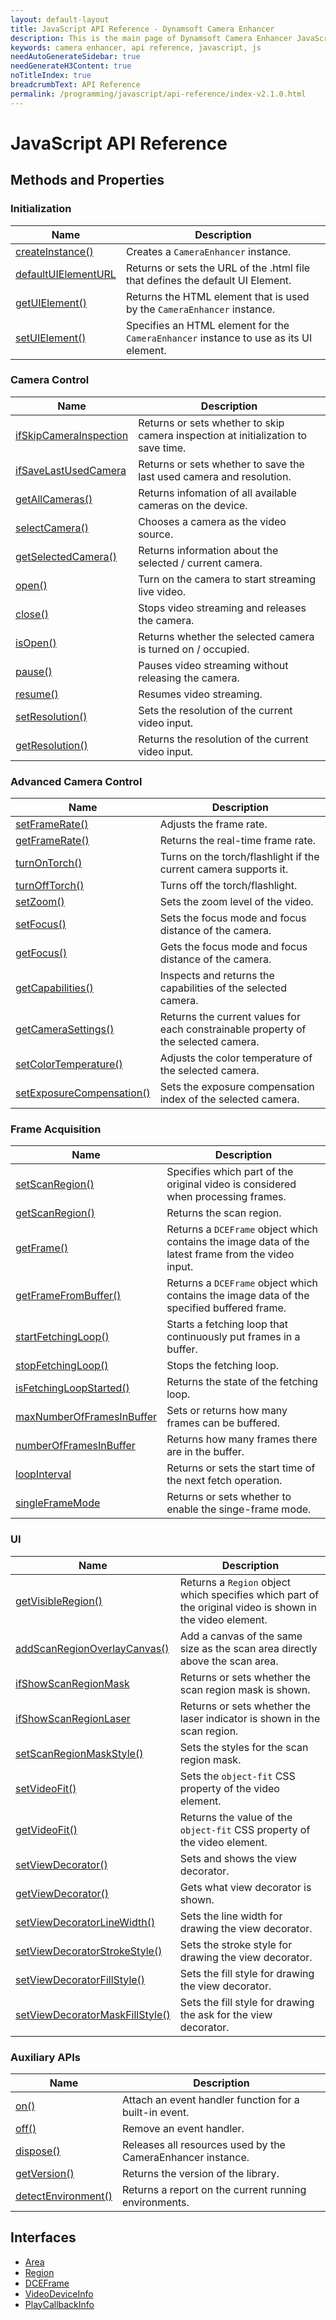```yaml
---
layout: default-layout
title: JavaScript API Reference - Dynamsoft Camera Enhancer
description: This is the main page of Dynamsoft Camera Enhancer JavaScript SDK API Reference.
keywords: camera enhancer, api reference, javascript, js
needAutoGenerateSidebar: true
needGenerateH3Content: true
noTitleIndex: true
breadcrumbText: API Reference
permalink: /programming/javascript/api-reference/index-v2.1.0.html
---
```


# JavaScript API Reference

## Methods and Properties

### Initialization

| Name| Description |
|---|---|
| [createInstance()](initialization.html#createinstance) | Creates a `CameraEnhancer` instance. |
| [defaultUIElementURL](initialization.html#defaultuielementurl) | Returns or sets the URL of the .html file that defines the default UI Element. |
| [getUIElement()](initialization.html#getuielement) | Returns the HTML element that is used by the `CameraEnhancer` instance. |
| [setUIElement()](initialization.html#setuielement) | Specifies an HTML element for the `CameraEnhancer` instance to use as its UI element. |

### Camera Control

| Name| Description |
|---|---|
| [ifSkipCameraInspection](camera-control.html#ifskipcamerainspection) | Returns or sets whether to skip camera inspection at initialization to save time. |
| [ifSaveLastUsedCamera](camera-control.html#ifsavelastusedcamera) | Returns or sets whether to save the last used camera and resolution. |
| [getAllCameras()](camera-control.html#getallcameras) | Returns infomation of all available cameras on the device. |
| [selectCamera()](camera-control.html#selectcamera) | Chooses a camera as the video source. |
| [getSelectedCamera()](camera-control.html#getselectedcamera) | Returns information about the selected / current camera. |
| [open()](camera-control.html#open) | Turn on the camera to start streaming live video. |
| [close()](camera-control.html#close) | Stops video streaming and releases the camera. |
| [isOpen()](camera-control.html#isopen) | Returns whether the selected camera is turned on / occupied. |
| [pause()](camera-control.html#pause) | Pauses video streaming without releasing the camera. |
| [resume()](camera-control.html#resume) | Resumes video streaming. |
| [setResolution()](camera-control.html#setresolution) | Sets the resolution of the current video input. |
| [getResolution()](camera-control.html#getresolution) | Returns the resolution of the current video input. |

### Advanced Camera Control

| Name| Description |
|---|---|
| [setFrameRate()](camera-control.html#setframerate) | Adjusts the frame rate. |
| [getFrameRate()](camera-control.html#getframerate) | Returns the real-time frame rate. |
| [turnOnTorch()](camera-control.html#turnontorch) | Turns on the torch/flashlight if the current camera supports it. |
| [turnOffTorch()](camera-control.html#turnofftorch) | Turns off the torch/flashlight. |
| [setZoom()](camera-control.html#setzoom) | Sets the zoom level of the video. |
| [setFocus()](camera-control.html#setfocus) | Sets the focus mode and focus distance of the camera. |
| [getFocus()](camera-control.html#getfocus) | Gets the focus mode and focus distance of the camera. |
| [getCapabilities()](camera-control.html#getcapabilities) | Inspects and returns the capabilities of the selected camera. |
| [getCameraSettings()](camera-control.html#getcamerasettings) | Returns the current values for each constrainable property of the selected camera. |
| [setColorTemperature()](camera-control.html#setcolortemperature) | Adjusts the color temperature of the selected camera. |
| [setExposureCompensation()](camera-control.html#setexposurecompensation) | Sets the exposure compensation index of the selected camera. |

### Frame Acquisition

<!--
| [croppingRegions](acquisition.html#singleframemode) | Returns or sets a few regions that the DCE instance will enumerate when cropping consecutive frames. |
| [croppingRegionIndex](acquisition.html#singleframemode) | Returns or sets which of the cropping regions is to be used in cropping the next frame. |
| [refreshInterval](acquisition.html#singleframemode) | Returns or sets how often the buffer is refreshed when the buffer is full. |
-->
    
| Name| Description |
|---|---|
| [setScanRegion()](acquisition.html#setscanregion) | Specifies which part of the original video is considered when processing frames. |
| [getScanRegion()](acquisition.html#getscanregion) | Returns the scan region. |
| [getFrame()](acquisition.html#getframe) | Returns a `DCEFrame` object which contains the image data of the latest frame from the video input. |
| [getFrameFromBuffer()](acquisition.html#getframefrombuffer) | Returns a `DCEFrame` object which contains the image data of the specified buffered frame. |
| [startFetchingLoop()](acquisition.html#startfetchingloop) | Starts a fetching loop that continuously put frames in a buffer. |
| [stopFetchingLoop()](acquisition.html#stopfetchingloop) | Stops the fetching loop. |
| [isFetchingLoopStarted()](acquisition.html#isfetchingloopstarted) | Returns the state of the fetching loop. |
| [maxNumberOfFramesInBuffer](acquisition.html#maxnumberofframesinbuffer) | Sets or returns how many frames can be buffered. |
| [numberOfFramesInBuffer](acquisition.html#numberofframesinbuffer) | Returns how many frames there are in the buffer. |
| [loopInterval](acquisition.html#loopinterval) | Returns or sets the start time of the next fetch operation. |
| [singleFrameMode](acquisition.html#singleframemode) | Returns or sets whether to enable the singe-frame mode. |

### UI

| Name| Description |
|---|---|
| [getVisibleRegion()](ui.html#getvisibleregion) | Returns a `Region` object which specifies which part of the original video is shown in the video element. |
| [addScanRegionOverlayCanvas()](ui.html#addscanregionoverlaycanvas) | Add a canvas of the same size as the scan area directly above the scan area. |
| [ifShowScanRegionMask](ui.html#ifshowscanregionmask) | Returns or sets whether the scan region mask is shown. |
| [ifShowScanRegionLaser](ui.html#ifshowscanregionlaser) | Returns or sets whether the laser indicator is shown in the scan region. |
| [setScanRegionMaskStyle()](ui.html#setscanregionmaskstyle) | Sets the styles for the scan region mask. |
| [setVideoFit()](ui.html#setvideofit) | Sets the `object-fit` CSS property of the video element. |
| [getVideoFit()](ui.html#getvideofit) | Returns the value of the `object-fit` CSS property of the video element. |
| [setViewDecorator()](ui.html#setviewdecorator) | Sets and shows the view decorator. |
| [getViewDecorator()](ui.html#getviewdecorator) | Gets what view decorator is shown. |
| [setViewDecoratorLineWidth()](ui.html#setviewdecoratorlinewidth) | Sets the line width for drawing the view decorator. |
| [setViewDecoratorStrokeStyle()](ui.html#setviewdecoratorstrokestyle) | Sets the stroke style for drawing the view decorator. |
| [setViewDecoratorFillStyle()](ui.html#setviewdecoratorfillstyle) | Sets the fill style for drawing the view decorator. |
| [setViewDecoratorMaskFillStyle()](ui.html#setviewdecoratormaskfillstyle) | Sets the fill style for drawing the ask for the view decorator. |

### Auxiliary APIs

| Name| Description |
|---|---|
| [on()](auxiliary.html#on) | Attach an event handler function for a built-in event. |
| [off()](auxiliary.html#off) | Remove an event handler. |
| [dispose()](auxiliary.html#dispose) | Releases all resources used by the CameraEnhancer instance. |
| [getVersion()](auxiliary.html#getversion) | Returns the version of the library. |
| [detectEnvironment()](auxiliary.html#detectenvironment) | Returns a report on the current running environments. |

## Interfaces

* [Area](interface/area.html)
* [Region](interface/region.html)
* [DCEFrame](interface/dceframe.html)
* [VideoDeviceInfo](interface/videodeviceinfo.html)
* [PlayCallbackInfo](interface/playcallbackinfo.html)